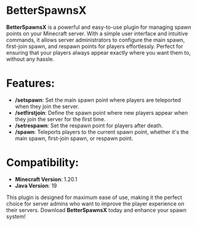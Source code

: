 # BetterSpawnsX

**BetterSpawnsX** is a powerful and easy-to-use plugin for managing spawn points on your Minecraft server. With a simple user interface and intuitive commands, it allows server administrators to configure the main spawn, first-join spawn, and respawn points for players effortlessly. Perfect for ensuring that your players always appear exactly where you want them to, without any hassle.

# Features:
- **/setspawn**: Set the main spawn point where players are teleported when they join the server.
- **/setfirstjoin**: Define the spawn point where new players appear when they join the server for the first time.
- **/setrespawn**: Set the respawn point for players after death.
- **/spawn**: Teleports players to the current spawn point, whether it's the main spawn, first-join spawn, or respawn point.

# Compatibility:
- **Minecraft Version**: 1.20.1
- **Java Version**: 19

This plugin is designed for maximum ease of use, making it the perfect choice for server admins who want to improve the player experience on their servers. Download **BetterSpawnsX** today and enhance your spawn system!

